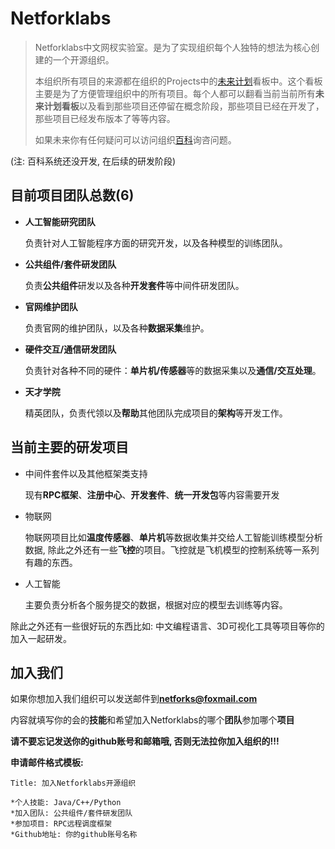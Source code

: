 # Netforklabs
> Netforklabs中文网杈实验室。是为了实现组织每个人独特的想法为核心创建的一个开源组织。
> 
> 本组织所有项目的来源都在组织的Projects中的[未来计划](https://github.com/orgs/netforklabs/projects/1)看板中。这个看板主要是为了方便管理组织中的所有项目。每个人都可以翻看当前当前所有**未来计划看板**以及看到那些项目还停留在概念阶段，那些项目已经在开发了，那些项目已经发布版本了等等内容。
>
> 如果未来你有任何疑问可以访问组织[百科]()询咨问题。

(注: 百科系统还没开发, 在后续的研发阶段)

## 目前项目团队总数(6)

  - **人工智能研究团队**
    
    负责针对人工智能程序方面的研究开发，以及各种模型的训练团队。
    
  - **公共组件/套件研发团队**

    负责**公共组件**研发以及各种**开发套件**等中间件研发团队。

  - **官网维护团队**

    负责官网的维护团队，以及各种**数据采集**维护。

  - **硬件交互/通信研发团队**

    负责针对各种不同的硬件：**单片机/传感器**等的数据采集以及**通信/交互处理**。

  - **天才学院**

    精英团队，负责代领以及**帮助**其他团队完成项目的**架构**等开发工作。
    
## 当前主要的研发项目

  - 中间件套件以及其他框架类支持
    
    现有**RPC框架**、**注册中心**、**开发套件**、**统一开发包**等内容需要开发
    
  - 物联网

    物联网项目比如**温度传感器**、**单片机**等数据收集并交给人工智能训练模型分析数据, 除此之外还有一些**飞控**的项目。飞控就是飞机模型的控制系统等一系列有趣的东西。

  - 人工智能

    主要负责分析各个服务提交的数据，根据对应的模型去训练等内容。
   
除此之外还有一些很好玩的东西比如: 中文编程语言、3D可视化工具等项目等你的加入一起研发。


## 加入我们

如果你想加入我们组织可以发送邮件到**netforks@foxmail.com**

内容就填写你的会的**技能**和希望加入Netforklabs的哪个**团队**参加哪个**项目**

**请不要忘记发送你的github账号和邮箱哦, 否则无法拉你加入组织的!!!**

**申请邮件格式模板:**

    Title: 加入Netforklabs开源组织
    
    *个人技能: Java/C++/Python
    *加入团队: 公共组件/套件研发团队
    *参加项目: RPC远程调度框架
    *Github地址: 你的github账号名称
